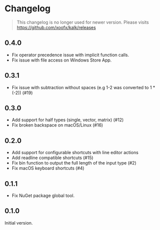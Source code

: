 # Changelog

> This changelog is no longer used for newer version. Please visits https://github.com/xoofx/kalk/releases

## 0.4.0
- Fix operator precedence issue with implicit function calls.
- Fix issue with file access on Windows Store App.

## 0.3.1

- Fix issue with subtraction without spaces (e.g 1-2 was converted to 1 * (-2)) (#19)

## 0.3.0

- Add support for half types (single, vector, matrix) (#12)
- Fix broken backspace on macOS/Linux (#16)

## 0.2.0

- Add support for configurable shortcuts with line editor actions
- Add readline compatible shortcuts (#15)
- Fix bin function to output the full length of the input type (#2)
- Fix macOS keyboard shortcuts (#4)

## 0.1.1

- Fix NuGet package global tool.

## 0.1.0

Initial version.